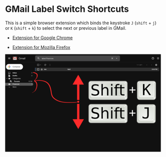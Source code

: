 # GMail Label Switch Shortcuts

This is a simple browser extension which binds the keystroke `J`
(`shift` + `j`) or `K` (`shift` + `k`) to select the next or previous
label in GMail.

* [ Extension for Google Chrome
  ](https://chrome.google.com/webstore/detail/gmail-label-switch-shortcuts/dicajcdhaiakibijhofldipaiaiaiefj)

<!--
    ![Chrome Users](https://img.shields.io/chrome-web-store/users/dicajcdhaiakibijhofldipaiaiaiefj.svg)
    ![Chrome Rating](https://img.shields.io/chrome-web-store/rating/dicajcdhaiakibijhofldipaiaiaiefj.svg)
-->

* [ Extension for Mozilla Firefox
  ](https://addons.mozilla.org/en-US/firefox/addon/gmail-label-switch-shortcuts/)

<!--
    ![Firefox Users](https://img.shields.io/amo/users/gmail-label-switch-shortcuts.svg)
    ![Firefox Rating](https://img.shields.io/amo/rating/gmail-label-switch-shortcuts.svg)
-->

![explanatory screenshot](./etc/screenshot.png)
